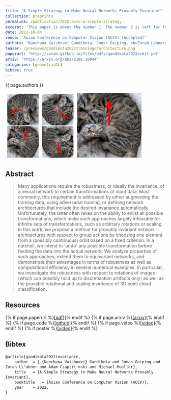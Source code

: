 ```yaml
---
title: "A Simple Strategy to Make Neural Networks Provably Invariant"
collection: preprints
permalink: /publication/2022-accv-a-simple-strategy
excerpt: 'This paper is about the number 1. The number 2 is left for future work.'
date: 2022-10-04
venue: 'Asian Conference on Computer Vision (ACCV) (Accepted)'
authors: 'Kanchana Vaishnavi Gandikota, Jonas Geiping, <b>Zorah Lähner</b>, Adam Czapliński, Michael Moeller'
teaser: /previews/gandikota2021trainingorarchitecture.png
paperurl: 'http://zorah.github.io/files/pdfs/gandikota2022orbit.pdf'
arxiv: 'https://arxiv.org/abs/2106.10044'
categories: [geometricDL]
bibtex: true
---
```


{{ page.authors }}

<img class="pub_teaser" src="../images/previews/gandikota2021trainingorarchitecture.png" alt="Teaser Image" title="teaser" />

## Abstract

> Many applications require the robustness, or ideally the invariance, of a neural network to certain transformations of input data. Most commonly, this requirement is addressed by either augmenting the training data, using adversarial training, or defining network architectures that include the desired invariance automatically. Unfortunately, the latter often relies on the ability to enlist all possible transformations, which make such approaches largely infeasible for infinite sets of transformations, such as arbitrary rotations or scaling. In this work, we propose a method for provably invariant network architectures with respect to group actions by choosing one element from a (possibly continuous) orbit based on a fixed criterion. In a nutshell, we intend to 'undo' any possible transformation before feeding the data into the actual network. We analyze properties of such approaches, extend them to equivariant networks, and demonstrate their advantages in terms of robustness as well as computational efficiency in several numerical examples. In particular, we investigate the robustness with respect to rotations of images (which can possibly hold up to discretization artifacts only) as well as the provable rotational and scaling invariance of 3D point cloud classification.


## Resources

{% if page.paperurl %}<a href=" {{ page.paperurl }} ">[pdf]</a>{% endif %} {% if page.arxiv %}<a href=" {{ page.arxiv }} ">[arxiv]</a>{% endif %} {% if page.code %}<a href=" {{ page.code }} ">[github]</a>{% endif %} {% if page.video %}<a href=" {{ page.video }} ">[video]</a>{% endif %} {% if poster %}<a href=" {{ page.poster }} ">[video]</a>{% endif %}

## Bibtex

    @article{gandikota2021invariance,
        author 	= { {Kanchana Vaishnavi} Gandikota and Jonas Geiping and Zorah L\"ahner and Adam Czapli\'nski and Michael Moeller},
        title 	= {A Simple Strategy to Make Neural Networks Provably Invariant},
        booktitle   = {Asian Conference on Computer Vision (ACCV)},
        year 	= 2022,
    }
